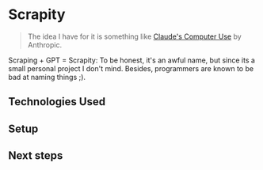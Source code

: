 # Scrapity

> The idea I have for it is something like [Claude's Computer Use](https://youtu.be/vH2f7cjXjKI?si=pF2bPE85h_VuQiu9) by Anthropic.

Scraping + GPT = Scrapity: To be honest, it's an awful name, but since its a small personal project I don't mind. Besides, programmers are known to be bad at naming things ;).

## Technologies Used

## Setup

## Next steps

